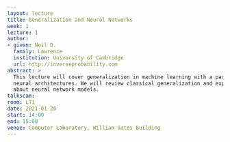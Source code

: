 ```yaml
---
layout: lecture
title: Generalization and Neural Networks
week: 1
lecture: 1
author:
- given: Neil D.
  family: Lawrence
  institution: University of Cambridge
  url: http://inverseprobability.com
abstract: >
  This lecture will cover generalization in machine learning with a particular focus on
  neural architectures. We will review classical generalization and explore what's different
  about neural network models.
talkscam:
room: LT1
date: 2021-01-26
start: 14:00
end: 15:00
venue: Computer Laboratory, William Gates Building
---
```



